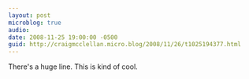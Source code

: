 ```yaml
---
layout: post
microblog: true
audio: 
date: 2008-11-25 19:00:00 -0500
guid: http://craigmcclellan.micro.blog/2008/11/26/t1025194377.html
---
```

There's a huge line. This is kind of cool.
